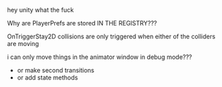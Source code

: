 hey unity what the fuck

Why are PlayerPrefs are stored IN THE REGISTRY???

OnTriggerStay2D collisions are only triggered when either of the colliders are moving

i can only move things in the animator window in debug mode???
- or make second transitions
- or add state methods


